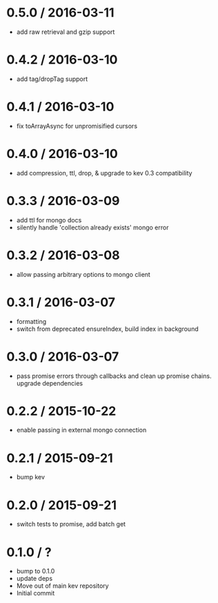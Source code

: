 
0.5.0 / 2016-03-11
==================

  * add raw retrieval and gzip support

0.4.2 / 2016-03-10
==================

  * add tag/dropTag support

0.4.1 / 2016-03-10
==================

  * fix toArrayAsync for unpromisified cursors

0.4.0 / 2016-03-10
==================

  * add compression, ttl, drop, & upgrade to kev 0.3 compatibility

0.3.3 / 2016-03-09
==================

  * add ttl for mongo docs
  * silently handle 'collection already exists' mongo error

0.3.2 / 2016-03-08
==================

  * allow passing arbitrary options to mongo client

0.3.1 / 2016-03-07
==================

  * formatting
  * switch from deprecated ensureIndex, build index in background

0.3.0 / 2016-03-07
==================

  * pass promise errors through callbacks and clean up promise chains. upgrade dependencies

0.2.2 / 2015-10-22
==================

  * enable passing in external mongo connection

0.2.1 / 2015-09-21
==================

  * bump kev

0.2.0 / 2015-09-21
==================

  * switch tests to promise, add batch get

0.1.0 / ?
==================

  * bump to 0.1.0
  * update deps
  * Move out of main kev repository
  * Initial commit

